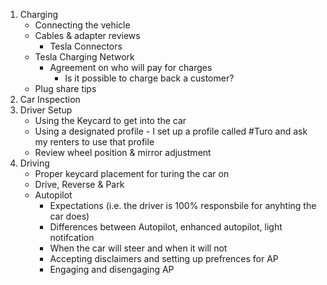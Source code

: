 1. Charging
	* Connecting the vehicle
	* Cables & adapter reviews
		* Tesla Connectors
	* Tesla Charging Network
		* Agreement on who will pay for charges
			* Is it possible to charge back a customer?
	* Plug share tips
3. Car Inspection
4. Driver Setup
	* Using the Keycard to get into the car
	* Using a designated profile - I set up a profile called #Turo and ask my renters to use that profile
	* Review wheel position & mirror adjustment
5. Driving
	* Proper keycard placement for turing the car on
	* Drive, Reverse & Park
	* Autopilot 
		* Expectations (i.e. the driver is 100% responsbile for anyhting the car does)
		* Differences between Autopilot, enhanced autopilot, light notifcation
		* When the car will steer and when it will not
		* Accepting disclaimers and setting up prefrences for AP
		* Engaging and disengaging AP
